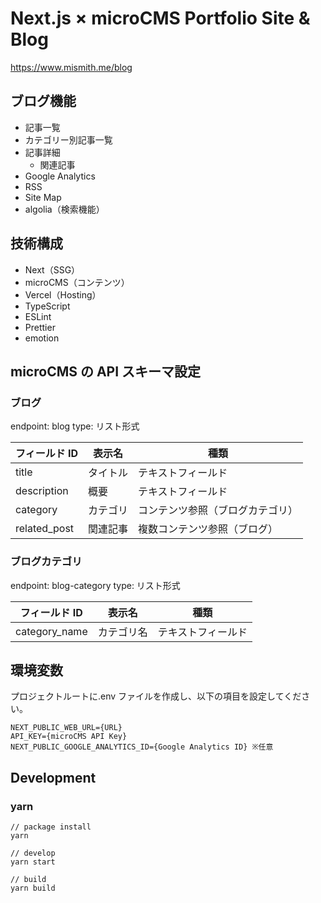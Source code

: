 # Next.js × microCMS Portfolio Site & Blog

https://www.mismith.me/blog

## ブログ機能

- 記事一覧
- カテゴリー別記事一覧
- 記事詳細
  - 関連記事
- Google Analytics
- RSS
- Site Map
- algolia（検索機能）

## 技術構成

- Next（SSG）
- microCMS（コンテンツ）
- Vercel（Hosting）
- TypeScript
- ESLint
- Prettier
- emotion

## microCMS の API スキーマ設定

### ブログ

endpoint: blog
type: リスト形式

| フィールド ID | 表示名   | 種類                             |
| ------------- | -------- | -------------------------------- |
| title         | タイトル | テキストフィールド               |
| description   | 概要     | テキストフィールド               |
| category      | カテゴリ | コンテンツ参照（ブログカテゴリ） |
| related_post  | 関連記事 | 複数コンテンツ参照（ブログ）     |

### ブログカテゴリ

endpoint: blog-category
type: リスト形式

| フィールド ID | 表示名     | 種類               |
| ------------- | ---------- | ------------------ |
| category_name | カテゴリ名 | テキストフィールド |

## 環境変数

プロジェクトルートに.env ファイルを作成し、以下の項目を設定してください。

```
NEXT_PUBLIC_WEB_URL={URL}
API_KEY={microCMS API Key}
NEXT_PUBLIC_GOOGLE_ANALYTICS_ID={Google Analytics ID} ※任意
```

## Development

### yarn

```
// package install
yarn

// develop
yarn start

// build
yarn build
```
